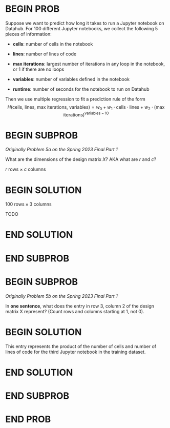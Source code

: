 # BEGIN PROB

Suppose we want to predict how long it takes to run a
Jupyter notebook on Datahub. For 100 different Jupyter notebooks, we
collect the following 5 pieces of information:

-   **cells**: number of cells in the notebook

-   **lines**: number of lines of code

-   **max iterations**: largest number of iterations in any loop in the
    notebook, or 1 if there are no loops

-   **variables**: number of variables defined in the notebook

-   **runtime**: number of seconds for the notebook to run on Datahub

Then we use multiple regression to fit a prediction rule of the form
$$H(\text{cells, lines, max iterations, variables}) =  w_0 + w_1 \cdot \text{cells} \cdot \text{lines} + w_2 \cdot (\text{max iterations})^{\text{variables} - 10}$$

# BEGIN SUBPROB

<i>Originally Problem 5a on the Spring 2023 Final Part 1</i>

What are the dimensions of the design matrix $X$? AKA what are $r$ and $c$?

$r$ rows $\times$ $c$ columns

# BEGIN SOLUTION

$100 \text{ rows} \times 3 \text{ columns}$

TODO

# END SOLUTION

# END SUBPROB

# BEGIN SUBPROB

<i>Originally Problem 5b on the Spring 2023 Final Part 1</i>

In **one sentence**, what does the entry in row 3, column 2
of the design matrix X represent? (Count rows and columns starting at 1,
not 0).

# BEGIN SOLUTION

This entry represents the product of the number of cells and number of lines of code for the third Jupyter notebook in the training dataset.

# END SOLUTION

# END SUBPROB

# END PROB